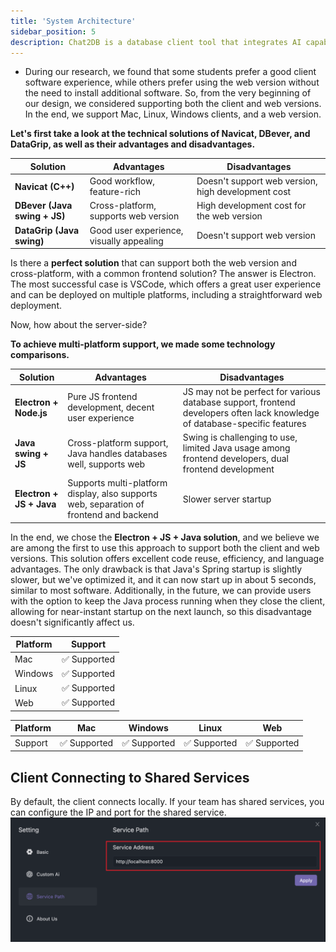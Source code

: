```yaml
---
title: 'System Architecture'
sidebar_position: 5
description: Chat2DB is a database client tool that integrates AI capabilities and supports the management of multiple databases, including MySQL and Oracle
---
```


- During our research, we found that some students prefer a good client software experience, while others prefer using the web version without the need to install additional software. So, from the very beginning of our design, we considered supporting both the client and web versions. In the end, we support Mac, Linux, Windows clients, and a web version.

**Let's first take a look at the technical solutions of Navicat, DBever, and DataGrip, as well as their advantages and disadvantages.**

| Solution | Advantages | Disadvantages |
| --- | --- | --- |
| **Navicat (C++)** | Good workflow, feature-rich | Doesn't support web version, high development cost |
| **DBever (Java swing + JS)** | Cross-platform, supports web version | High development cost for the web version |
| **DataGrip (Java swing)** | Good user experience, visually appealing | Doesn't support web version |

Is there a **perfect solution** that can support both the web version and cross-platform, with a common frontend solution? The answer is Electron. The most successful case is VSCode, which offers a great user experience and can be deployed on multiple platforms, including a straightforward web deployment.

Now, how about the server-side?

**To achieve multi-platform support, we made some technology comparisons.**

| Solution | Advantages | Disadvantages |
| --- | --- | --- |
| **Electron + Node.js** | Pure JS frontend development, decent user experience | JS may not be perfect for various database support, frontend developers often lack knowledge of database-specific features |
| **Java swing + JS** | Cross-platform support, Java handles databases well, supports web | Swing is challenging to use, limited Java usage among frontend developers, dual frontend development |
| **Electron + JS + Java** | Supports multi-platform display, also supports web, separation of frontend and backend | Slower server startup |

In the end, we chose the **Electron + JS + Java solution**, and we believe we are among the first to use this approach to support both the client and web versions. This solution offers excellent code reuse, efficiency, and language advantages. The only drawback is that Java's Spring startup is slightly slower, but we've optimized it, and it can now start up in about 5 seconds, similar to most software. Additionally, in the future, we can provide users with the option to keep the Java process running when they close the client, allowing for near-instant startup on the next launch, so this disadvantage doesn't significantly affect us.

| Platform | Support |
| ------- | ------- |
| Mac     | ✅ Supported |
| Windows | ✅ Supported |
| Linux   | ✅ Supported |
| Web     | ✅ Supported |

| Platform  | Mac     | Windows | Linux   | Web     |
| --------- | ------- | ------- | ------- | ------- |
| Support  | ✅ Supported  | ✅ Supported  | ✅ Supported  | ✅ Supported  |


## Client Connecting to Shared Services
By default, the client connects locally. If your team has shared services, you can configure the IP and port for the shared service.
![server_path](../img/server_path.png)



